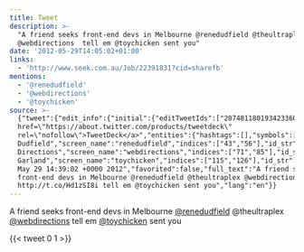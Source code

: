 ```yaml
---
title: Tweet
description: >-
  "A friend seeks front-end devs in Melbourne @renedudfield @theultraplex
  @webdirections  tell em @toychicken sent you"
date: '2012-05-29T14:05:02+01:00'
links:
  - 'http://www.seek.com.au/Job/22391831?cid=sharefb'
mentions:
  - '@renedudfield'
  - '@webdirections'
  - '@toychicken'
source: >-
  {"tweet":{"edit_info":{"initial":{"editTweetIds":["207481180193423360"],"editableUntil":"2012-05-29T15:39:02.829Z","editsRemaining":"5","isEditEligible":true}},"retweeted":false,"source":"<a
  href=\"https://about.twitter.com/products/tweetdeck\"
  rel=\"nofollow\">TweetDeck</a>","entities":{"hashtags":[],"symbols":[],"user_mentions":[{"name":"René
  Dudfield","screen_name":"renedudfield","indices":["43","56"],"id_str":"1051804600460816384","id":"1051804600460816384"},{"name":"Web
  Directions","screen_name":"webdirections","indices":["71","85"],"id_str":"5388702","id":"5388702"},{"name":"Leigh
  Garland","screen_name":"toychicken","indices":["115","126"],"id_str":"47927522","id":"47927522"}],"urls":[{"url":"http://t.co/Hd1zSI8i","expanded_url":"http://www.seek.com.au/Job/22391831?cid=sharefb","display_url":"seek.com.au/Job/22391831?c…","indices":["86","106"]}]},"display_text_range":["0","135"],"favorite_count":"0","id_str":"207481180193423360","truncated":false,"retweet_count":"1","id":"207481180193423360","possibly_sensitive":false,"created_at":"Tue
  May 29 14:39:02 +0000 2012","favorited":false,"full_text":"A friend seeks
  front-end devs in Melbourne @renedudfield @theultraplex @webdirections
  http://t.co/Hd1zSI8i tell em @toychicken sent you","lang":"en"}}
---
```

A friend seeks front-end devs in Melbourne [@renedudfield](https://twitter.com/@renedudfield) @theultraplex [@webdirections](https://twitter.com/@webdirections)  tell em [@toychicken](https://twitter.com/@toychicken) sent you
    
{{< tweet 0 1 >}}
    

